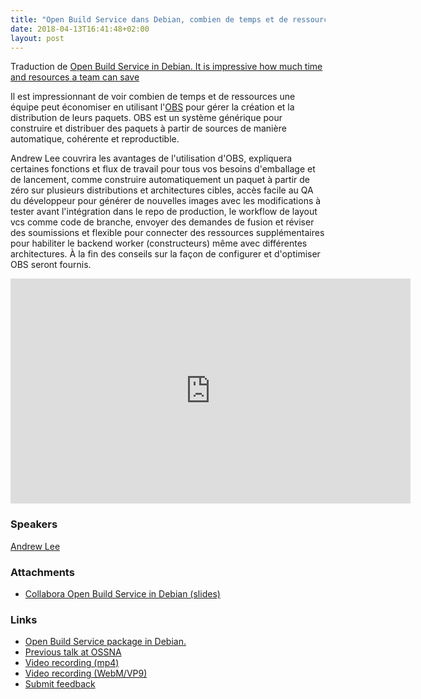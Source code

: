 ```yaml
---
title: "Open Build Service dans Debian, combien de temps et de ressources une équipe peut économiser ?"
date: 2018-04-13T16:41:48+02:00
layout: post
---
```


Traduction de [Open Build Service in Debian. It is impressive how much time and resources a team can save](https://fosdem.org/2018/schedule/event/debianopenbuild/)

Il est impressionnant de voir combien de temps et de ressources une équipe peut économiser en utilisant l'[OBS](https://build.opensuse.org/) pour gérer la création et la distribution de leurs paquets. OBS est un système générique pour construire et distribuer des paquets à partir de sources de manière automatique, cohérente et reproductible.

Andrew Lee couvrira les avantages de l'utilisation d'OBS, expliquera certaines fonctions et flux de travail pour tous vos besoins d'emballage et de lancement, comme construire automatiquement un paquet à partir de zéro sur plusieurs distributions et architectures cibles, accès facile au QA du développeur pour générer de nouvelles images avec les modifications à tester avant l'intégration dans le repo de production, le workflow de layout vcs comme code de branche, envoyer des demandes de fusion et réviser des soumissions et flexible pour connecter des ressources supplémentaires pour habiliter le backend worker (constructeurs) même avec différentes architectures. À la fin des conseils sur la façon de configurer et d'optimiser OBS seront fournis.



<iframe width="640" height="360" src="https://www.youtube.com/embed/aSMw_hvBYnw" frameborder="0" allow="autoplay; encrypted-media" allowfullscreen></iframe>


### Speakers

[Andrew Lee](https://fosdem.org/2018/schedule/speaker/andrew_lee/)

### Attachments

*  [Collabora Open Build Service in Debian (slides)](https://fosdem.org/2018/schedule/event/debianopenbuild/attachments/slides/2215/export/events/attachments/debianopenbuild/slides/2215/Collabora_Open_Build_Service_in_Debian.pdf)

### Links

* [Open Build Service package in Debian.](https://tracker.debian.org/pkg/open-build-service)
* [Previous talk at OSSNA](https://ossna2017.sched.com/event/59ebc324049317e83439c85c1e6e1d3b)
* [Video recording (mp4)](https://video.fosdem.org/2018/K.3.201/debianopenbuild.mp4)
* [Video recording (WebM/VP9)](https://video.fosdem.org/2018/K.3.201/debianopenbuild.webm)
* [Submit feedback](https://submission.fosdem.org/feedback/5996.php)
